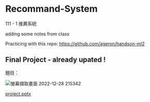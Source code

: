 # Recommand-System
111 - 1 推薦系統

adding some notes from class 

Practicing with this repo: https://github.com/ageron/handson-ml2

## Final Project - already upated !
題目：

![螢幕擷取畫面 2022-12-28 215342](https://user-images.githubusercontent.com/75154678/209822606-83966d46-d8a3-4973-bb05-6b9dac4e67b7.png)

[project.pptx](https://github.com/susansu10/NDHU__Recommand-System/files/10314539/project.pptx)
